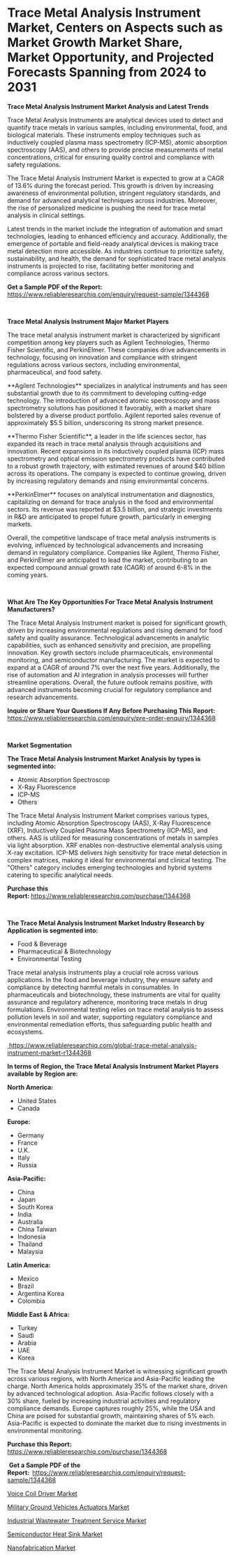 <p><h1>Trace Metal Analysis Instrument Market, Centers on Aspects such as Market Growth Market Share, Market Opportunity, and Projected Forecasts Spanning from 2024 to 2031</h1></p><p><strong>Trace Metal Analysis Instrument Market Analysis and Latest Trends</strong></p>
<p><p>Trace Metal Analysis Instruments are analytical devices used to detect and quantify trace metals in various samples, including environmental, food, and biological materials. These instruments employ techniques such as inductively coupled plasma mass spectrometry (ICP-MS), atomic absorption spectroscopy (AAS), and others to provide precise measurements of metal concentrations, critical for ensuring quality control and compliance with safety regulations.</p><p>The Trace Metal Analysis Instrument Market is expected to grow at a CAGR of 13.6% during the forecast period. This growth is driven by increasing awareness of environmental pollution, stringent regulatory standards, and demand for advanced analytical techniques across industries. Moreover, the rise of personalized medicine is pushing the need for trace metal analysis in clinical settings. </p><p>Latest trends in the market include the integration of automation and smart technologies, leading to enhanced efficiency and accuracy. Additionally, the emergence of portable and field-ready analytical devices is making trace metal detection more accessible. As industries continue to prioritize safety, sustainability, and health, the demand for sophisticated trace metal analysis instruments is projected to rise, facilitating better monitoring and compliance across various sectors.</p></p>
<p><strong>Get a Sample PDF of the Report:&nbsp;</strong> <a href="https://www.reliableresearchiq.com/enquiry/request-sample/1344368?utm_campaign=1257&utm_medium=2&utm_source=Github&utm_content=ia&utm_term=30092024&utm_id=trace-metal-analysis-instrument">https://www.reliableresearchiq.com/enquiry/request-sample/1344368</a></p>
<p>&nbsp;</p>
<p><strong>Trace Metal Analysis Instrument Major Market Players</strong></p>
<p><p>The trace metal analysis instrument market is characterized by significant competition among key players such as Agilent Technologies, Thermo Fisher Scientific, and PerkinElmer. These companies drive advancements in technology, focusing on innovation and compliance with stringent regulations across various sectors, including environmental, pharmaceutical, and food safety.</p><p>**Agilent Technologies** specializes in analytical instruments and has seen substantial growth due to its commitment to developing cutting-edge technology. The introduction of advanced atomic spectroscopy and mass spectrometry solutions has positioned it favorably, with a market share bolstered by a diverse product portfolio. Agilent reported sales revenue of approximately $5.5 billion, underscoring its strong market presence.</p><p>**Thermo Fisher Scientific**, a leader in the life sciences sector, has expanded its reach in trace metal analysis through acquisitions and innovation. Recent expansions in its inductively coupled plasma (ICP) mass spectrometry and optical emission spectrometry products have contributed to a robust growth trajectory, with estimated revenues of around $40 billion across its operations. The company is expected to continue growing, driven by increasing regulatory demands and rising environmental concerns.</p><p>**PerkinElmer** focuses on analytical instrumentation and diagnostics, capitalizing on demand for trace analysis in the food and environmental sectors. Its revenue was reported at $3.5 billion, and strategic investments in R&D are anticipated to propel future growth, particularly in emerging markets.</p><p>Overall, the competitive landscape of trace metal analysis instruments is evolving, influenced by technological advancements and increasing demand in regulatory compliance. Companies like Agilent, Thermo Fisher, and PerkinElmer are anticipated to lead the market, contributing to an expected compound annual growth rate (CAGR) of around 6-8% in the coming years.</p></p>
<p>&nbsp;</p>
<p><strong>What Are The Key Opportunities For Trace Metal Analysis Instrument Manufacturers?</strong></p>
<p><p>The Trace Metal Analysis Instrument market is poised for significant growth, driven by increasing environmental regulations and rising demand for food safety and quality assurance. Technological advancements in analytic capabilities, such as enhanced sensitivity and precision, are propelling innovation. Key growth sectors include pharmaceuticals, environmental monitoring, and semiconductor manufacturing. The market is expected to expand at a CAGR of around 7% over the next five years. Additionally, the rise of automation and AI integration in analysis processes will further streamline operations. Overall, the future outlook remains positive, with advanced instruments becoming crucial for regulatory compliance and research advancements.</p></p>
<p><strong>Inquire or Share Your Questions If Any Before Purchasing This Report:</strong> <a href="https://www.reliableresearchiq.com/enquiry/pre-order-enquiry/1344368?utm_campaign=1257&utm_medium=2&utm_source=Github&utm_content=ia&utm_term=30092024&utm_id=trace-metal-analysis-instrument">https://www.reliableresearchiq.com/enquiry/pre-order-enquiry/1344368</a></p>
<p>&nbsp;</p>
<p><strong>Market Segmentation</strong></p>
<p><strong>The Trace Metal Analysis Instrument Market Analysis by types is segmented into:</strong></p>
<p><ul><li>Atomic Absorption Spectroscop</li><li>X-Ray Fluorescence</li><li>ICP-MS</li><li>Others</li></ul></p>
<p><p>The Trace Metal Analysis Instrument Market comprises various types, including Atomic Absorption Spectroscopy (AAS), X-Ray Fluorescence (XRF), Inductively Coupled Plasma Mass Spectrometry (ICP-MS), and others. AAS is utilized for measuring concentrations of metals in samples via light absorption. XRF enables non-destructive elemental analysis using X-ray excitation. ICP-MS delivers high sensitivity for trace metal detection in complex matrices, making it ideal for environmental and clinical testing. The "Others" category includes emerging technologies and hybrid systems catering to specific analytical needs.</p></p>
<p><strong>Purchase this Report:&nbsp;</strong><a href="https://www.reliableresearchiq.com/purchase/1344368?utm_campaign=1257&utm_medium=2&utm_source=Github&utm_content=ia&utm_term=30092024&utm_id=trace-metal-analysis-instrument">https://www.reliableresearchiq.com/purchase/1344368</a></p>
<p>&nbsp;</p>
<p><strong>The Trace Metal Analysis Instrument Market Industry Research by Application is segmented into:</strong></p>
<p><ul><li>Food & Beverage</li><li>Pharmaceutical & Biotechnology</li><li>Environmental Testing</li></ul></p>
<p><p>Trace metal analysis instruments play a crucial role across various applications. In the food and beverage industry, they ensure safety and compliance by detecting harmful metals in consumables. In pharmaceuticals and biotechnology, these instruments are vital for quality assurance and regulatory adherence, monitoring trace metals in drug formulations. Environmental testing relies on trace metal analysis to assess pollution levels in soil and water, supporting regulatory compliance and environmental remediation efforts, thus safeguarding public health and ecosystems.</p></p>
<p><a href="https://www.reliableresearchiq.com/global-trace-metal-analysis-instrument-market-r1344368?utm_campaign=1257&utm_medium=2&utm_source=Github&utm_content=ia&utm_term=30092024&utm_id=trace-metal-analysis-instrument">&nbsp;https://www.reliableresearchiq.com/global-trace-metal-analysis-instrument-market-r1344368</a></p>
<p><strong>In terms of Region, the Trace Metal Analysis Instrument Market Players available by Region are:</strong></p>
<p>
    <p> <strong> North America: </strong>
        <ul>
            <li>United States</li>
            <li>Canada</li>
        </ul>
        </p> 
    <p> <strong> Europe: </strong>
        <ul>
            <li>Germany</li>
            <li>France</li>
            <li>U.K.</li>
            <li>Italy</li>
            <li>Russia</li>
        </ul>
        </p> 
    <p> <strong> Asia-Pacific: </strong>
        <ul>
            <li>China</li>
            <li>Japan</li>
            <li>South Korea</li>
            <li>India</li>
            <li>Australia</li>
            <li>China Taiwan</li>
            <li>Indonesia</li>
            <li>Thailand</li>
            <li>Malaysia</li>
        </ul>
        </p> 
    <p> <strong> Latin America: </strong>
        <ul>
            <li>Mexico</li>
            <li>Brazil</li>
            <li>Argentina Korea</li>
            <li>Colombia</li>
        </ul>
        </p> 
    <p> <strong> Middle East & Africa: </strong>
        <ul>
            <li>Turkey</li>
            <li>Saudi</li>
            <li>Arabia</li>
            <li>UAE</li>
            <li>Korea</li>
        </ul>
    </p>
    </p>
<p><p>The Trace Metal Analysis Instrument Market is witnessing significant growth across various regions, with North America and Asia-Pacific leading the charge. North America holds approximately 35% of the market share, driven by advanced technological adoption. Asia-Pacific follows closely with a 30% share, fueled by increasing industrial activities and regulatory compliance demands. Europe captures roughly 25%, while the USA and China are poised for substantial growth, maintaining shares of 5% each. Asia-Pacific is expected to dominate the market due to rising investments in environmental monitoring.</p></p>
<p><strong>Purchase this Report: </strong><a href="https://www.reliableresearchiq.com/purchase/1344368?utm_campaign=1257&utm_medium=2&utm_source=Github&utm_content=ia&utm_term=30092024&utm_id=trace-metal-analysis-instrument">https://www.reliableresearchiq.com/purchase/1344368</a></p>
<p>&nbsp;<strong>Get a Sample PDF of the Report:&nbsp;&nbsp;</strong><a href="https://www.reliableresearchiq.com/enquiry/request-sample/1344368?utm_campaign=1257&utm_medium=2&utm_source=Github&utm_content=ia&utm_term=30092024&utm_id=trace-metal-analysis-instrument">https://www.reliableresearchiq.com/enquiry/request-sample/1344368</a></p>
<p><strong></strong></p>
<p><p><a href="https://issuu.com/reportprime-2/docs/voice-coil-driver-market-size-2030._779d924a9f8f33?utm_campaign=1257&utm_medium=2&utm_source=Github&utm_content=ia&utm_term=30092024&utm_id=trace-metal-analysis-instrument">Voice Coil Driver Market</a></p><p><a href="https://github.com/irfadac/Market-Research-Report-List-5/blob/main/military-ground-vehicles-actuators-market.md?utm_campaign=1257&utm_medium=2&utm_source=Github&utm_content=ia&utm_term=30092024&utm_id=trace-metal-analysis-instrument">Military Ground Vehicles Actuators Market</a></p><p><a href="https://www.linkedin.com/pulse/industrial-wastewater-treatment-service-market-industry-7e7qf?utm_campaign=1257&utm_medium=2&utm_source=Github&utm_content=ia&utm_term=30092024&utm_id=trace-metal-analysis-instrument">Industrial Wastewater Treatment Service Market</a></p><p><a href="https://issuu.com/reportprime-2/docs/semiconductor-heat-sink-market-size_110568b3975357?utm_campaign=1257&utm_medium=2&utm_source=Github&utm_content=ia&utm_term=30092024&utm_id=trace-metal-analysis-instrument">Semiconductor Heat Sink Market</a></p><p><a href="https://www.linkedin.com/pulse/nanofabrication-market-global-regional-analysis-focus-end-user-dnqpf?utm_campaign=1257&utm_medium=2&utm_source=Github&utm_content=ia&utm_term=30092024&utm_id=trace-metal-analysis-instrument">Nanofabrication Market</a></p></p>